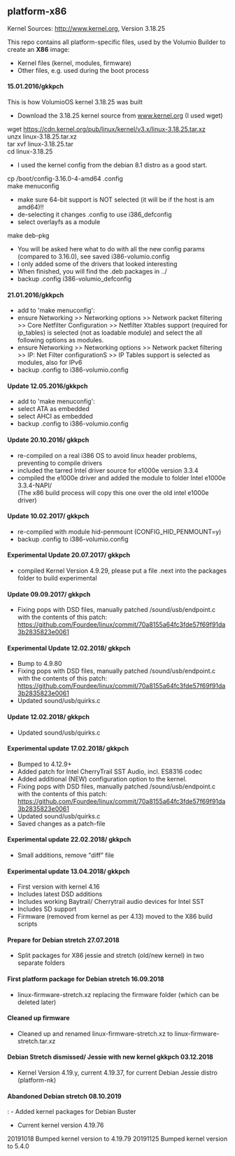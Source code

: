   
## platform-x86   

Kernel Sources: http://www.kernel.org, Version 3.18.25  

This repo contains all platform-specific files, used by the Volumio Builder 
to create an **X86** image:

- Kernel files (kernel, modules, firmware)  
- Other files, e.g. used during the boot process  

#### 15.01.2016/gkkpch  

This is how VolumioOS kernel 3.18.25 was built  
- Download the 3.18.25 kernel source from www.kernel.org (I used wget)  

wget https://cdn.kernel.org/pub/linux/kernel/v3.x/linux-3.18.25.tar.xz  
unzx linux-3.18.25.tar.xz  
tar xvf linux-3.18.25.tar  
cd linux-3.18.25  

- I used the kernel config from the debian 8.1 distro as a good start.  

cp /boot/config-3.16.0-4-amd64 .config      
make menuconfig  

- make sure 64-bit support is NOT selected (it will be if the host is am amd64)!!  
- de-selecting it changes .config to use i386_defconfig  
- select overlayfs as a module  

make deb-pkg  

- You will be asked here what to do with all the new config params (compared to 3.16.0), see saved i386-volumio.config
- I only added some of the drivers that looked interesting
- When finished, you will find the .deb packages in ../
- backup .config i386-volumio_defconfig

#### 21.01.2016/gkkpch  

- add to 'make menuconfig':
- ensure Networking >> Networking options >> Network packet filtering >> Core Netfilter Configuration >> Netfilter Xtables support (required for ip_tables) is selected (not as loadable module) and select the all following options as modules.
- ensure Networking >> Networking options >> Network packet filtering >> IP: Net Filter configurationS >> IP Tables support is selected as modules, also for IPv6
- backup .config to i386-volumio.config

#### Update 12.05.2016/gkkpch

- add to 'make menuconfig':
- select ATA as embedded
- select AHCI as embedded 
- backup .config to i386-volumio.config

#### Update 20.10.2016/ gkkpch

- re-compiled on a real i386 OS to avoid linux header problems, preventing to compile drivers
- included the tarred Intel driver source for e1000e version 3.3.4
- compiled the e1000e driver and added the module to folder Intel e1000e 3.3.4-NAPI/  
(The x86 build process will copy this one over the old intel e1000e driver)

#### Update 10.02.2017/ gkkpch
- re-compiled with module hid-penmount (CONFIG_HID_PENMOUNT=y)
- backup .config to i386-volumio.config

#### Experimental Update 20.07.2017/ gkkpch  
- compiled Kernel Version 4.9.29, please put a file .next into the packages folder to build experimental

#### Update 09.09.2017/ gkkpch

- Fixing pops with DSD files, manually patched /sound/usb/endpoint.c with the contents of this patch:  
https://github.com/Fourdee/linux/commit/70a8155a64fc3fde57f69f91da3b2835823e0061

#### Experimental Update 12.02.2018/ gkkpch

- Bump to 4.9.80   
- Fixing pops with DSD files, manually patched /sound/usb/endpoint.c with the contents of this patch:  
  https://github.com/Fourdee/linux/commit/70a8155a64fc3fde57f69f91da3b2835823e0061  
- Updated sound/usb/quirks.c

#### Update 12.02.2018/ gkkpch

- Updated sound/usb/quirks.c  

#### Experimental update 17.02.2018/ gkkpch

- Bumped to 4.12.9+
- Added patch for Intel CherryTrail SST Audio, incl. ES8316 codec
- Added additional (NEW) configuration option to the kernel.
- Fixing pops with DSD files, manually patched /sound/usb/endpoint.c with the contents of this patch:
  https://github.com/Fourdee/linux/commit/70a8155a64fc3fde57f69f91da3b2835823e0061
- Updated sound/usb/quirks.c
- Saved changes as a patch-file

#### Experimental update 22.02.2018/ gkkpch

- Small additions, remove "diff" file  

#### Experimental update 13.04.2018/ gkkpch

- First version with kernel 4.16
- Includes latest DSD additions
- Includes working Baytrail/ Cherrytrail audio devices for Intel SST
- Includes SD support
- Firmware (removed from kernel as per 4.13) moved to the X86 build scripts 

#### Prepare for Debian stretch 27.07.2018 

- Split packages for X86 jessie and stretch (old/new kernel) in two separate folders  

#### First platform package for Debian stretch 16.09.2018  

- linux-firmware-stretch.xz replacing the firmware folder (which can be deleted later)  

#### Cleaned up firmware

- Cleaned up and renamed linux-firmware-stretch.xz to linux-firmware-stretch.tar.xz

#### Debian Stretch dismissed/ Jessie with new kernel gkkpch 03.12.2018

- Kernel Version 4.19.y, current 4.19.37, for current Debian Jessie distro (platform-nk)  

#### Abandoned Debian stretch 08.10.2019
: - Added kernel packages for Debian Buster
- Current kernel version 4.19.76

20191018	Bumped kernel version to 4.19.79
20191125	Bumped kernel version to 5.4.0
 



